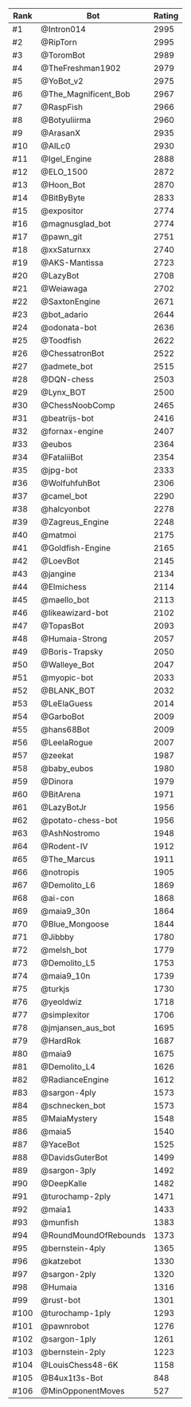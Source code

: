 Rank|Bot|Rating
---|---|---
#1|@Intron014|2995
#2|@RipTorn|2995
#3|@ToromBot|2989
#4|@TheFreshman1902|2979
#5|@YoBot_v2|2975
#6|@The_Magnificent_Bob|2967
#7|@RaspFish|2966
#8|@Botyuliirma|2960
#9|@ArasanX|2935
#10|@AILc0|2930
#11|@Igel_Engine|2888
#12|@ELO_1500|2872
#13|@Hoon_Bot|2870
#14|@BitByByte|2833
#15|@expositor|2774
#16|@magnusglad_bot|2774
#17|@pawn_git|2751
#18|@xxSaturnxx|2740
#19|@AKS-Mantissa|2723
#20|@LazyBot|2708
#21|@Weiawaga|2702
#22|@SaxtonEngine|2671
#23|@bot_adario|2644
#24|@odonata-bot|2636
#25|@Toodfish|2622
#26|@ChessatronBot|2522
#27|@admete_bot|2515
#28|@DQN-chess|2503
#29|@Lynx_BOT|2500
#30|@ChessNoobComp|2465
#31|@beatrijs-bot|2416
#32|@fornax-engine|2407
#33|@eubos|2364
#34|@FataliiBot|2354
#35|@jpg-bot|2333
#36|@WolfuhfuhBot|2306
#37|@camel_bot|2290
#38|@halcyonbot|2278
#39|@Zagreus_Engine|2248
#40|@matmoi|2175
#41|@Goldfish-Engine|2165
#42|@LoevBot|2145
#43|@jangine|2134
#44|@Elmichess|2114
#45|@maello_bot|2113
#46|@likeawizard-bot|2102
#47|@TopasBot|2093
#48|@Humaia-Strong|2057
#49|@Boris-Trapsky|2050
#50|@Walleye_Bot|2047
#51|@myopic-bot|2033
#52|@BLANK_BOT|2032
#53|@LeElaGuess|2014
#54|@GarboBot|2009
#55|@hans68Bot|2009
#56|@LeelaRogue|2007
#57|@zeekat|1987
#58|@baby_eubos|1980
#59|@Dinora|1979
#60|@BitArena|1971
#61|@LazyBotJr|1956
#62|@potato-chess-bot|1956
#63|@AshNostromo|1948
#64|@Rodent-IV|1912
#65|@The_Marcus|1911
#66|@notropis|1905
#67|@Demolito_L6|1869
#68|@ai-con|1868
#69|@maia9_30n|1864
#70|@Blue_Mongoose|1844
#71|@Jibbby|1780
#72|@melsh_bot|1779
#73|@Demolito_L5|1753
#74|@maia9_10n|1739
#75|@turkjs|1730
#76|@yeoldwiz|1718
#77|@simplexitor|1706
#78|@jmjansen_aus_bot|1695
#79|@HardRok|1687
#80|@maia9|1675
#81|@Demolito_L4|1626
#82|@RadianceEngine|1612
#83|@sargon-4ply|1573
#84|@schnecken_bot|1573
#85|@MaiaMystery|1548
#86|@maia5|1540
#87|@YaceBot|1525
#88|@DavidsGuterBot|1499
#89|@sargon-3ply|1492
#90|@DeepKalle|1482
#91|@turochamp-2ply|1471
#92|@maia1|1433
#93|@munfish|1383
#94|@RoundMoundOfRebounds|1373
#95|@bernstein-4ply|1365
#96|@katzebot|1330
#97|@sargon-2ply|1320
#98|@Humaia|1316
#99|@rust-bot|1301
#100|@turochamp-1ply|1293
#101|@pawnrobot|1276
#102|@sargon-1ply|1261
#103|@bernstein-2ply|1223
#104|@LouisChess48-6K|1158
#105|@B4ux1t3s-Bot|848
#106|@MinOpponentMoves|527
